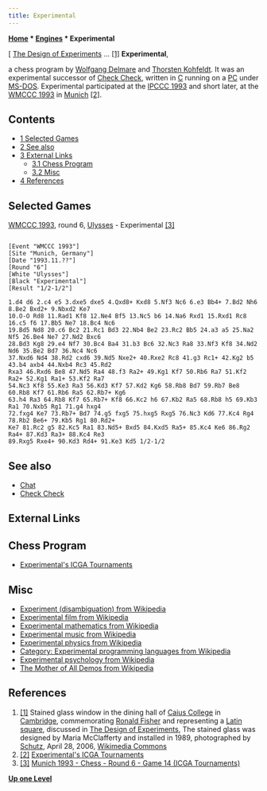 ```yaml
---
title: Experimental
---
```

**[Home](Home "Home") * [Engines](Engines "Engines") * Experimental**

\[ [The Design of Experiments](https://en.wikipedia.org/wiki/The_Design_of_Experiments) ... <a id="cite-note-1" href="#cite-ref-1">[1]</a>
**Experimental**,

a chess program by [Wolfgang Delmare](Wolfgang_Delmare "Wolfgang Delmare") and [Thorsten Kohfeldt](Thorsten_Kohfeldt "Thorsten Kohfeldt"). It was an experimental successor of [Check Check](Check_Check "Check Check"), written in [C](C "C") running on a [PC](IBM_PC "IBM PC") under [MS-DOS](MS-DOS "MS-DOS").
Experimental participated at the [IPCCC 1993](IPCCC_1993 "IPCCC 1993") and short later, at the [WMCCC 1993](WMCCC_1993 "WMCCC 1993") in [Munich](https://en.wikipedia.org/wiki/Munich) <a id="cite-note-2" href="#cite-ref-2">[2]</a>.

## Contents

- [1 Selected Games](#selected-games)
- [2 See also](#see-also)
- [3 External Links](#external-links)
  - [3.1 Chess Program](#chess-program)
  - [3.2 Misc](#misc)
- [4 References](#references)

## Selected Games

[WMCCC 1993](WMCCC_1993 "WMCCC 1993"), round 6, [Ulysses](Ulysses "Ulysses") - Experimental <a id="cite-note-3" href="#cite-ref-3">[3]</a>

```

[Event "WMCCC 1993"]
[Site "Munich, Germany"]
[Date "1993.11.??"]
[Round "6"]
[White "Ulysses"]
[Black "Experimental"]
[Result "1/2-1/2"]

1.d4 d6 2.c4 e5 3.dxe5 dxe5 4.Qxd8+ Kxd8 5.Nf3 Nc6 6.e3 Bb4+ 7.Bd2 Nh6 8.Be2 Bxd2+ 9.Nbxd2 Ke7 
10.O-O Rd8 11.Rad1 Kf8 12.Ne4 Bf5 13.Nc5 b6 14.Na6 Rxd1 15.Rxd1 Rc8 16.c5 f6 17.Bb5 Ne7 18.Bc4 Nc6 
19.Bd5 Nd8 20.c6 Bc2 21.Rc1 Bd3 22.Nb4 Be2 23.Rc2 Bb5 24.a3 a5 25.Na2 Nf5 26.Be4 Ne7 27.Nd2 Bxc6 
28.Bd3 Kg8 29.e4 Nf7 30.Bc4 Ba4 31.b3 Bc6 32.Nc3 Ra8 33.Nf3 Kf8 34.Nd2 Nd6 35.Be2 Bd7 36.Nc4 Nc6 
37.Nxd6 Nd4 38.Rd2 cxd6 39.Nd5 Nxe2+ 40.Rxe2 Rc8 41.g3 Rc1+ 42.Kg2 b5 43.b4 axb4 44.Nxb4 Rc3 45.Rd2 
Rxa3 46.Rxd6 Be8 47.Nd5 Ra4 48.f3 Ra2+ 49.Kg1 Kf7 50.Rb6 Ra7 51.Kf2 Ra2+ 52.Kg1 Ra1+ 53.Kf2 Ra7 
54.Nc3 Kf8 55.Ke3 Ra3 56.Kd3 Kf7 57.Kd2 Kg6 58.Rb8 Bd7 59.Rb7 Be8 60.Rb8 Kf7 61.Rb6 Ra5 62.Rb7+ Kg6 
63.h4 Ra3 64.Rb8 Kf7 65.Rb7+ Kf8 66.Kc2 h6 67.Kb2 Ra5 68.Rb8 h5 69.Kb3 Ra1 70.Nxb5 Rg1 71.g4 hxg4 
72.fxg4 Ke7 73.Rb7+ Bd7 74.g5 fxg5 75.hxg5 Rxg5 76.Nc3 Kd6 77.Kc4 Rg4 78.Rb2 Be6+ 79.Kb5 Rg1 80.Rd2+ 
Ke7 81.Rc2 g5 82.Kc5 Ra1 83.Nd5+ Bxd5 84.Kxd5 Ra5+ 85.Kc4 Ke6 86.Rg2 Ra4+ 87.Kd3 Ra3+ 88.Kc4 Re3 
89.Rxg5 Rxe4+ 90.Kd3 Rd4+ 91.Ke3 Kd5 1/2-1/2 

```

## See also

- [Chat](Chat "Chat")
- [Check Check](Check_Check "Check Check")

## External Links

## Chess Program

- [Experimental's ICGA Tournaments](https://www.game-ai-forum.org/icga-tournaments/program.php?id=209)

## Misc

- [Experiment (disambiguation) from Wikipedia](https://en.wikipedia.org/wiki/Experiment_%28disambiguation%29)
- [Experimental film from Wikipedia](https://en.wikipedia.org/wiki/Experimental_film)
- [Experimental mathematics from Wikipedia](https://en.wikipedia.org/wiki/Experimental_mathematics)
- [Experimental music from Wikipedia](https://en.wikipedia.org/wiki/Experimental_music)
- [Experimental physics from Wikipedia](https://en.wikipedia.org/wiki/Experimental_physics)
- [Category: Experimental programming languages from Wikipedia](https://en.wikipedia.org/wiki/Category:Experimental_programming_languages)
- [Experimental psychology from Wikipedia](https://en.wikipedia.org/wiki/Experimental_psychology)
- [The Mother of All Demos from Wikipedia](https://en.wikipedia.org/wiki/The_Mother_of_All_Demos)

## References

1. <a id="cite-ref-1" href="#cite-note-1">[1]</a> Stained glass window in the dining hall of [Caius College](https://en.wikipedia.org/wiki/Gonville_and_Caius_College,_Cambridge) in [Cambridge](https://en.wikipedia.org/wiki/Cambridge), commemorating [Ronald Fisher](Mathematician#RFisher "Mathematician") and representing a [Latin square](https://en.wikipedia.org/wiki/Latin_square), discussed in [The Design of Experiments](https://en.wikipedia.org/wiki/The_Design_of_Experiments), The stained glass was designed by Maria McClafferty and installed in 1989, photographed by [Schutz](https://commons.wikimedia.org/wiki/User:Schutz), April 28, 2006, [Wikimedia Commons](https://en.wikipedia.org/wiki/Wikimedia_Commons)
1. <a id="cite-ref-2" href="#cite-note-2">[2]</a> [Experimental's ICGA Tournaments](https://www.game-ai-forum.org/icga-tournaments/program.php?id=209)
1. <a id="cite-ref-3" href="#cite-note-3">[3]</a> [Munich 1993 - Chess - Round 6 - Game 14 (ICGA Tournaments)](https://www.game-ai-forum.org/icga-tournaments/round.php?tournament=57&round=6&id=14)

**[Up one Level](Engines "Engines")**


